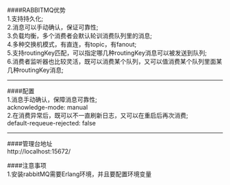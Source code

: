 ####RABBITMQ优势  
1.支持持久化;  
2.消息可以手动确认，保证可靠性;  
3.负载均衡，多个消费者会默认轮训消费队列里的消息;  
4.多种交换机模式，有直连，有topic，有fanout;  
5.支持routingKey匹配，可以指定哪几种routingKey消息可以被发送到队列;  
6.消费者监听器也比较灵活，既可以消费某个队列，又可以值消费某个队列里面某几种routingKey消息;  
****
####配置  
1.消息手动确认，保障消息可靠性;  
acknowledge-mode: manual  
2.在消费异常后，既可以不一直刷新日志，又可以在重启后再次消费;  
default-requeue-rejected: false
****
####管理台地址  
http://localhost:15672/

####注意事项  
1.安装rabbitMQ需要Erlang环境，并且要配置环境变量
